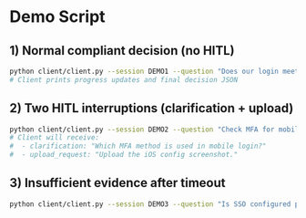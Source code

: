 # Demo Script

## 1) Normal compliant decision (no HITL)
```bash
python client/client.py --session DEMO1 --question "Does our login meet MFA under Policy X?" --autoplay
# Client prints progress updates and final decision JSON
```

## 2) Two HITL interruptions (clarification + upload)
```bash
python client/client.py --session DEMO2 --question "Check MFA for mobile login" --hitl 2
# Client will receive:
#  - clarification: "Which MFA method is used in mobile login?"
#  - upload_request: "Upload the iOS config screenshot."
```

## 3) Insufficient evidence after timeout
```bash
python client/client.py --session DEMO3 --question "Is SSO configured per Policy Y?" --force-timeout
```
